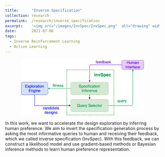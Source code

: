 ```yaml
---
title: 		"Inverse Specification"
collection:	research
permalink: 	/research/inverse_specification
excerpt:    '<img src="/images/InvSpec/InvSpec.png"  alt="drawing" width="400"/>'
date: 		2021-07-06
tags:
  - Inverse Reinforcement Learning
  - Active Learning
---
```


<center>
	<img src="/images/InvSpec/InvSpec.png"  alt="drawing" width="400"/>
</center>

In this work, we want to accelerate the design exploration by inferring human preference.
We aim to invert the specification generation process by asking the most informative queries to human and receiving their feedback, which we called inverse specification (InvSpec).
With this feedback, we can construct a likelihood model and use gradient-based methods or Bayesian inference methods to learn human preference representation.